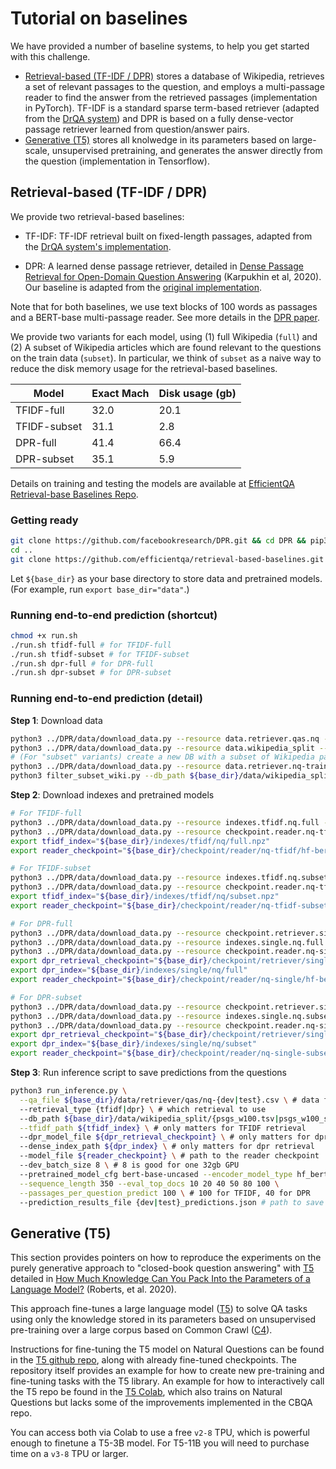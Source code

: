 # Tutorial on baselines
We have provided a number of baseline systems, to help you get started with this
challenge.

* [Retrieval-based (TF-IDF / DPR)](#retrieval-based) stores a database of Wikipedia, retrieves a set of relevant passages to the question, and employs a multi-passage reader to find the answer from the retrieved passages (implementation in PyTorch). TF-IDF is a standard sparse term-based retriever (adapted from the [DrQA system](https://github.com/facebookresearch/DrQA)) and DPR is based on a fully dense-vector passage retriever learned from question/answer pairs.
* [Generative (T5)](#generative) stores all knolwedge in its parameters based on large-scale, unsupervised pretraining, and generates the answer directly from the question (implementation in Tensorflow).


## Retrieval-based (TF-IDF / DPR) <a name="retrieval-based"></a>


We provide two retrieval-based baselines:

- TF-IDF: TF-IDF retrieval built on fixed-length passages, adapted from the [DrQA system's implementation](https://github.com/facebookresearch/DrQA).
<!-- <br>Danqi Chen, Adam Fisch, Jason Weston, Antoine Bordes. [Reading Wikipedia to Answer Open-Domain Questions](https://arxiv.org/abs/1704.00051). ACL 2017.  -->
- DPR: A learned dense passage retriever, detailed in [Dense Passage Retrieval for Open-Domain Question Answering](https://arxiv.org/abs/2004.04906) (Karpukhin et al, 2020). Our baseline is adapted from the [original implementation](https://github.com/facebookresearch/DPR).

<!-- Vladimir Karpukhin, Barlas Oğuz, Sewon Min, Patrick Lewis, Ledell Wu, Sergey Edunov, Danqi Chen, Wen-tau Yih, [Dense Passage Retrieval for Open-Domain Question Answering](https://arxiv.org/abs/2004.04906), 2020. [[repo](https://github.com/facebookresearch/DPR)] -->

Note that for both baselines, we use text blocks of 100 words as passages and a BERT-base multi-passage reader. See more details in the [DPR paper](https://arxiv.org/pdf/2004.04906.pdf).

<!-- <p style="font-size: 8pt">* Note that our DrQA baseline is different from the original s; we use the document retriever from DrQA, but use a more effective BERT-base multi-passage reader instead of LSTM-based DrQA reader. The reader is identical for both DrQA and DPR.</p> -->

We provide two variants for each model, using (1) full Wikipedia (`full`) and (2) A subset of Wikipedia articles which are found relevant to the questions on the train data (`subset`). In particular, we think of `subset` as a naive way to reduce the disk memory usage for the retrieval-based baselines.

<!-- Wikipedia pages seen from the train data, i.e., found to be relevant to the questions on the train data (`train-passages`).  -->

|Model|Exact Mach|Disk usage (gb)|
|---|---|---|
|TFIDF-full|32.0|20.1|
|TFIDF-subset|31.1|2.8|
|DPR-full|41.4|66.4|
|DPR-subset|35.1|5.9|

Details on training and testing the models are available at [EfficientQA Retrieval-base Baselines Repo](https://github.com/efficientqa/retrieval-based-baselines).

### Getting ready

```bash
git clone https://github.com/facebookresearch/DPR.git && cd DPR && pip3 install .
cd ..
git clone https://github.com/efficientqa/retrieval-based-baselines.git && cd retrieval-based-baselines && pip3 install -r requirements.txt
```

Let `${base_dir}` as your base directory to store data and pretrained models. (For example, run `export base_dir="data"`.)


### Running end-to-end prediction (shortcut)
```bash
chmod +x run.sh
./run.sh tfidf-full # for TFIDF-full
./run.sh tfidf-subset # for TFIDF-subset
./run.sh dpr-full # for DPR-full
./run.sh dpr-subset # for DPR-subset
```

### Running end-to-end prediction (detail)

**Step 1**: Download data

```bash
python3 ../DPR/data/download_data.py --resource data.retriever.qas.nq --output_dir ${base_dir} # QA data
python3 ../DPR/data/download_data.py --resource data.wikipedia_split --output_dir ${base_dir} # Wikipedia DB
# (For "subset" variants) create a new DB with a subset of Wikipedia passages
python3 ../DPR/data/download_data.py --resource data.retriever.nq-train --output_dir ${base_dir}
python3 filter_subset_wiki.py --db_path ${base_dir}/data/wikipedia_split/psgs_w100.tsv --data_path ${base_dir}/data/retriever/nq-train.json
```

**Step 2**: Download indexes and pretrained models

```bash
# For TFIDF-full
python3 ../DPR/data/download_data.py --resource indexes.tfidf.nq.full --output_dir ${base_dir} # TFIDF index
python3 ../DPR/data/download_data.py --resource checkpoint.reader.nq-tfidf.hf-bert-base --output_dir ${base_dir} # reader checkpoint
export tfidf_index="${base_dir}/indexes/tfidf/nq/full.npz"
export reader_checkpoint="${base_dir}/checkpoint/reader/nq-tfidf/hf-bert-base.cp"

# For TFIDF-subset
python3 ../DPR/data/download_data.py --resource indexes.tfidf.nq.subset --output_dir ${base_dir} # TFIDF index
python3 ../DPR/data/download_data.py --resource checkpoint.reader.nq-tfidf-subset.hf-bert-base --output_dir ${base_dir} # reader checkpoint
export tfidf_index="${base_dir}/indexes/tfidf/nq/subset.npz"
export reader_checkpoint="${base_dir}/checkpoint/reader/nq-tfidf-subset/hf-bert-base.cp"

# For DPR-full
python3 ../DPR/data/download_data.py --resource checkpoint.retriever.single.nq.bert-base-encoder --output_dir ${base_dir} # retrieval checkpoint
python3 ../DPR/data/download_data.py --resource indexes.single.nq.full --output_dir ${base_dir} # DPR index
python3 ../DPR/data/download_data.py --resource checkpoint.reader.nq-single.hf-bert-base --output_dir ${base_dir} # reader checkpoint
export dpr_retrieval_checkpoint="${base_dir}/checkpoint/retriever/single/nq/bert-base-encoder.cp"
export dpr_index="${base_dir}/indexes/single/nq/full"
export reader_checkpoint="${base_dir}/checkpoint/reader/nq-single/hf-bert-base.cp"

# For DPR-subset
python3 ../DPR/data/download_data.py --resource checkpoint.retriever.single.nq.bert-base-encoder --output_dir ${base_dir} # retrieval checkpoint
python3 ../DPR/data/download_data.py --resource indexes.single.nq.subset --output_dir ${base_dir} # DPR index
python3 ../DPR/data/download_data.py --resource checkpoint.reader.nq-single-subset.hf-bert-base --output_dir ${base_dir} # reader checkpoint
export dpr_retrieval_checkpoint="${base_dir}/checkpoint/retriever/single/nq/bert-base-encoder.cp"
export dpr_index="${base_dir}/indexes/single/nq/subset"
export reader_checkpoint="${base_dir}/checkpoint/reader/nq-single-subset/hf-bert-base.cp"
```

**Step 3**: Run inference script to save predictions from the questions

```bash
python3 run_inference.py \
  --qa_file ${base_dir}/data/retriever/qas/nq-{dev|test}.csv \ # data file with questions
  --retrieval_type {tfidf|dpr} \ # which retrieval to use
  --db_path ${base_dir}/data/wikipedia_split/{psgs_w100.tsv|psgs_w100_subset.tsv} \
  --tfidf_path ${tfidf_index} \ # only matters for TFIDF retrieval
  --dpr_model_file ${dpr_retrieval_checkpoint} \ # only matters for dpr retrieval
  --dense_index_path ${dpr_index} \ # only matters for dpr retrieval
  --model_file ${reader_checkpoint} \ # path to the reader checkpoint
  --dev_batch_size 8 \ # 8 is good for one 32gb GPU
  --pretrained_model_cfg bert-base-uncased --encoder_model_type hf_bert --do_lower_case \
  --sequence_length 350 --eval_top_docs 10 20 40 50 80 100 \
  --passages_per_question_predict 100 \ # 100 for TFIDF, 40 for DPR
  --prediction_results_file {dev|test}_predictions.json # path to save predictions; comparable to the official evaluation script
```

## Generative (T5) <a name="generative"></a>

This section provides pointers on how to reproduce the experiments on the purely generative approach to "closed-book question answering" with [T5](https://ai.googleblog.com/2020/02/exploring-transfer-learning-with-t5.html) detailed in [How Much Knowledge Can You Pack Into the Parameters of a Language Model?](https://arxiv.org/abs/2002.08910) (Roberts, et al. 2020).

This approach fine-tunes a large language model ([T5](https://github.com/google-research/text-to-text-transfer-transformer)) to solve QA tasks using only the knowledge stored in its parameters based on unsupervised pre-training over a large corpus based on Common Crawl ([C4](http://tensorflow.org/datasets/catalog/c4)).

Instructions for fine-tuning the T5 model on Natural Questions can be found in the [T5 github repo](https://github.com/google-research/google-research/tree/master/t5_closed_book_qa), along with already fine-tuned checkpoints. The repository itself provides an example for how to create new pre-training and fine-tuning tasks with the T5 library. An example for how to interactively call the T5 repo be found in the [T5 Colab](https://tiny.cc/t5-colab), which also trains on Natural Questions but lacks some of the improvements implemented in the CBQA repo.

You can access both via Colab to use a free `v2-8` TPU, which is powerful enough to finetune a T5-3B model. For T5-11B you will need to purchase time on a `v3-8` TPU or larger.
